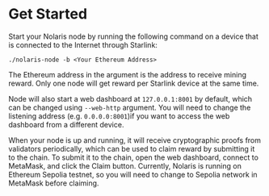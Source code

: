# Get Started

Start your Nolaris node by running the following command on a device that is connected to the Internet through Starlink:

```shell
./nolaris-node -b <Your Ethereum Address>
```

The Ethereum address in the argument is the address to receive mining reward. Only one node will get reward per Starlink device at the same time.

Node will also start a web dashboard at `127.0.0.1:8001` by default, which can be changed using `--web-http` argument. You will need to change the listening address (e.g. `0.0.0.0:8001`)if you want to access the web dashboard from a different device.

When your node is up and running, it will receive cryptographic proofs from validators periodically, which can be used to claim reward by submitting it to the chain. To submit it to the chain, open the web dashboard, connect to MetaMask, and click the Claim button. Currently, Nolaris is running on Ethereum Sepolia testnet, so you will need to change to Sepolia network in MetaMask before claiming.
